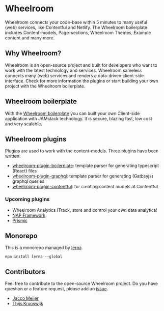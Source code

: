 # Wheelroom

Wheelroom connects your code-base within 5 minutes to many useful (web) services, like Contentful and Netlify.
The Wheelroom boilerplate includes Content-models, Page-sections, Wheelroom Themes, Example content and many more.

## Why Wheelroom?

Wheelroom is an open-source project and built for developers who want to work with the latest technology and services. Wheelroom sameless connects many (web) services and renders a data-driven client-side interface. Check for more information the plugins or start building your own project with the Wheelroom boilerplate.     

## Wheelroom boilerplate

With the [Wheelroom boilerplate](https://github.com/wheelroom/wheelroom/tree/master/packages/boilerplate) you can built your own Client-side application with JAMstack technology. It is secure, blazing fast, low cost and very scalable.

## Wheelroom plugins 

Plugins are used to work with the content-models. Three plugins have been written:

- [wheelroom-plugin-boilerplate](https://github.com/wheelroom/wheelroom/tree/master/packages/wheelroom-plugin-boilerplate): template parser for generating typescript (React) files
- [wheelroom-plugin-graphql](https://github.com/wheelroom/wheelroom/tree/master/packages/wheelroom-plugin-contentful): template parser for generating (Gatbsyjs) graphql queries
- [wheelroom-plugin-contentful](https://github.com/wheelroom/wheelroom/tree/master/packages/wheelroom-plugin-graphql): for creating content models at Contentful

### Upcoming plugins

- Wheelroom Analytics (Track, store and control your own data analytics)
- [NAP Framework](https://www.napframework.com/)
- [Prismic](https://www.prismic.io)

## Monorepo

This is a monorepo managed by [lerna](https://www.npmjs.com/package/lerna).

```
npm install lerna --global
```

## Contributors

Feel free to contribute to the open-source Wheelroom project. Do you have question or a feature request, please add an [issue](https://github.com/wheelroom/wheelroom/issues).

- [Jacco Meijer](https://github.com/jaccomeijer)
- [Thijs Krooswijk](https://github.com/thijskrooswijk)
